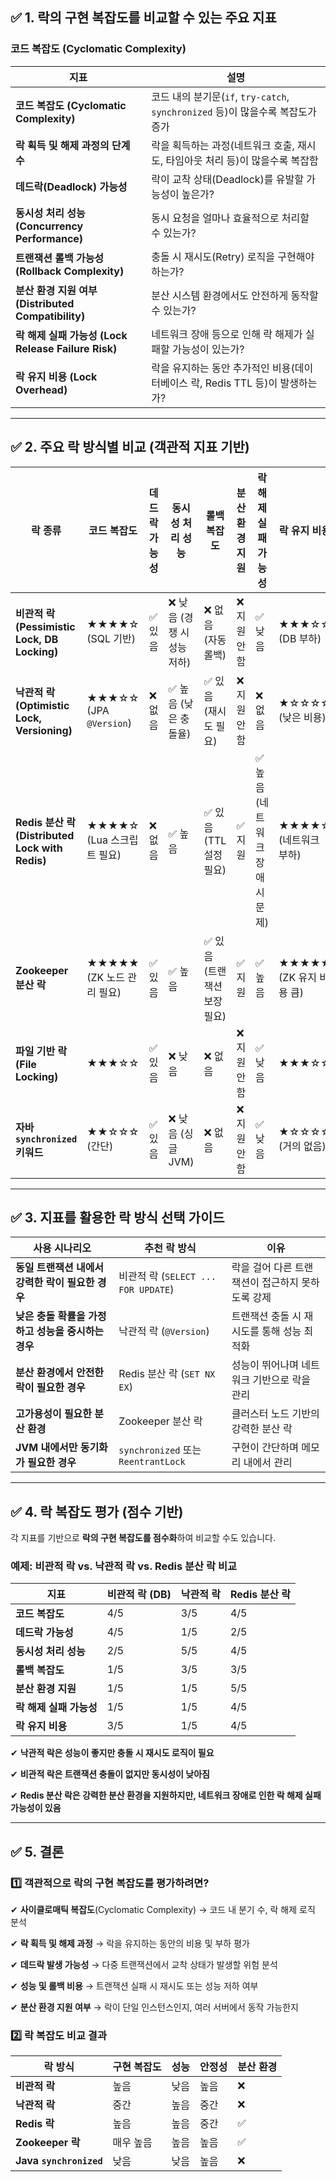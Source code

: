 ## **✅ 1. 락의 구현 복잡도를 비교할 수 있는 주요 지표**

### 코드 복잡도 (Cyclomatic Complexity)

| **지표**                                      | **설명**                                                       |
|---------------------------------------------|--------------------------------------------------------------|
| **코드 복잡도 (Cyclomatic Complexity)**          | 코드 내의 분기문(`if`, `try-catch`, `synchronized` 등)이 많을수록 복잡도가 증가 |
| **락 획득 및 해제 과정의 단계 수**                      | 락을 획득하는 과정(네트워크 호출, 재시도, 타임아웃 처리 등)이 많을수록 복잡함                |
| **데드락(Deadlock) 가능성**                       | 락이 교착 상태(Deadlock)를 유발할 가능성이 높은가?                            |
| **동시성 처리 성능 (Concurrency Performance)**     | 동시 요청을 얼마나 효율적으로 처리할 수 있는가?                                  |
| **트랜잭션 롤백 가능성 (Rollback Complexity)**       | 충돌 시 재시도(Retry) 로직을 구현해야 하는가?                                |
| **분산 환경 지원 여부 (Distributed Compatibility)** | 분산 시스템 환경에서도 안전하게 동작할 수 있는가?                                 |
| **락 해제 실패 가능성 (Lock Release Failure Risk)** | 네트워크 장애 등으로 인해 락 해제가 실패할 가능성이 있는가?                           |
| **락 유지 비용 (Lock Overhead)**                 | 락을 유지하는 동안 추가적인 비용(데이터베이스 락, Redis TTL 등)이 발생하는가?            |

---

## **✅ 2. 주요 락 방식별 비교 (객관적 지표 기반)**

| **락 종류**                                     | **코드 복잡도**             | **데드락 가능성** | **동시성 처리 성능**     | **롤백 복잡도**        | **분산 환경 지원** | **락 해제 실패 가능성**     | **락 유지 비용**        |
|----------------------------------------------|------------------------|-------------|-------------------|-------------------|--------------|---------------------|--------------------|
| **비관적 락 (Pessimistic Lock, DB Locking)**     | ★★★★☆ (SQL 기반)         | ✅ 있음        | ❌ 낮음 (경쟁 시 성능 저하) | ❌ 없음 (자동 롤백)      | ❌ 지원 안 함     | ✅ 낮음                | ★★★☆☆ (DB 부하)      |
| **낙관적 락 (Optimistic Lock, Versioning)**      | ★★★☆☆ (JPA `@Version`) | ❌ 없음        | ✅ 높음 (낮은 충돌율)     | ✅ 있음 (재시도 필요)     | ❌ 지원 안 함     | ❌ 없음                | ★☆☆☆☆ (낮은 비용)      |
| **Redis 분산 락 (Distributed Lock with Redis)** | ★★★★☆ (Lua 스크립트 필요)    | ❌ 없음        | ✅ 높음              | ✅ 있음 (TTL 설정 필요)  | ✅ 지원         | ✅ 높음 (네트워크 장애 시 문제) | ★★★★☆ (네트워크 부하)    |
| **Zookeeper 분산 락**                           | ★★★★★ (ZK 노드 관리 필요)    | ✅ 있음        | ✅ 높음              | ✅ 있음 (트랜잭션 보장 필요) | ✅ 지원         | ✅ 높음                | ★★★★★ (ZK 유지 비용 큼) |
| **파일 기반 락 (File Locking)**                   | ★★★☆☆                  | ✅ 있음        | ❌ 낮음              | ❌ 없음              | ❌ 지원 안 함     | ✅ 낮음                | ★★★☆☆              |
| **자바 `synchronized` 키워드**                    | ★★☆☆☆ (간단)             | ✅ 있음        | ❌ 낮음 (싱글 JVM)     | ❌ 없음              | ❌ 지원 안 함     | ✅ 낮음                | ★☆☆☆☆ (거의 없음)      |

---

## **✅ 3. 지표를 활용한 락 방식 선택 가이드**

| **사용 시나리오**                    | **추천 락 방식**                       | **이유**                      |
|--------------------------------|-----------------------------------|-----------------------------|
| **동일 트랜잭션 내에서 강력한 락이 필요한 경우**  | 비관적 락 (`SELECT ... FOR UPDATE`)   | 락을 걸어 다른 트랜잭션이 접근하지 못하도록 강제 |
| **낮은 충돌 확률을 가정하고 성능을 중시하는 경우** | 낙관적 락 (`@Version`)                | 트랜잭션 충돌 시 재시도를 통해 성능 최적화    |
| **분산 환경에서 안전한 락이 필요한 경우**      | Redis 분산 락 (`SET NX EX`)          | 성능이 뛰어나며 네트워크 기반으로 락을 관리    |
| **고가용성이 필요한 분산 환경**            | Zookeeper 분산 락                    | 클러스터 노드 기반의 강력한 분산 락        |
| **JVM 내에서만 동기화가 필요한 경우**       | `synchronized` 또는 `ReentrantLock` | 구현이 간단하며 메모리 내에서 관리         |

---

## **✅ 4. 락 복잡도 평가 (점수 기반)**

각 지표를 기반으로 **락의 구현 복잡도를 점수화**하여 비교할 수도 있습니다.

### **예제: 비관적 락 vs. 낙관적 락 vs. Redis 분산 락 비교**

| 지표              | 비관적 락 (DB) | 낙관적 락 | Redis 분산 락 |
|-----------------|------------|-------|------------|
| **코드 복잡도**      | 4/5        | 3/5   | 4/5        |
| **데드락 가능성**     | 4/5        | 1/5   | 2/5        |
| **동시성 처리 성능**   | 2/5        | 5/5   | 4/5        |
| **롤백 복잡도**      | 1/5        | 3/5   | 3/5        |
| **분산 환경 지원**    | 1/5        | 1/5   | 5/5        |
| **락 해제 실패 가능성** | 1/5        | 1/5   | 4/5        |
| **락 유지 비용**     | 3/5        | 1/5   | 4/5        |

✔ **낙관적 락은 성능이 좋지만 충돌 시 재시도 로직이 필요**

✔ **비관적 락은 트랜잭션 충돌이 없지만 동시성이 낮아짐**

✔ **Redis 분산 락은 강력한 분산 환경을 지원하지만, 네트워크 장애로 인한 락 해제 실패 가능성이 있음**

---

## **✅ 5. 결론**

### **1️⃣ 객관적으로 락의 구현 복잡도를 평가하려면?**

✔ **사이클로매틱 복잡도**(Cyclomatic Complexity) → 코드 내 분기 수, 락 해제 로직 분석

✔ **락 획득 및 해제 과정** → 락을 유지하는 동안의 비용 및 부하 평가

✔ **데드락 발생 가능성** → 다중 트랜잭션에서 교착 상태가 발생할 위험 분석

✔ **성능 및 롤백 비용** → 트랜잭션 실패 시 재시도 또는 성능 저하 여부

✔ **분산 환경 지원 여부** → 락이 단일 인스턴스인지, 여러 서버에서 동작 가능한지

### **2️⃣ 락 복잡도 비교 결과**

| 락 방식                    | 구현 복잡도 | 성능 | 안정성 | 분산 환경 |
|-------------------------|--------|----|-----|-------|
| **비관적 락**               | 높음     | 낮음 | 높음  | ❌     |
| **낙관적 락**               | 중간     | 높음 | 중간  | ❌     |
| **Redis 락**             | 높음     | 높음 | 중간  | ✅     |
| **Zookeeper 락**         | 매우 높음  | 높음 | 높음  | ✅     |
| **Java `synchronized`** | 낮음     | 낮음 | 높음  | ❌     |